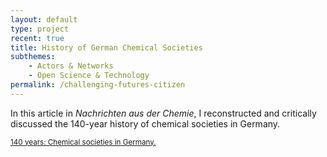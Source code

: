 ```yaml
---
layout: default
type: project
recent: true
title: History of German Chemical Societies
subthemes: 
    - Actors & Networks
    - Open Science & Technology
permalink: /challenging-futures-citizen
---
```


In this article in *Nachrichten aus der Chemie*, I reconstructed and critically discussed the 140-year history of chemical societies in Germany.

<small>
    <a href="https://doi.org/10.1002/nadc.200751956">
        140 years: Chemical societies in Germany.
    </a>
</small>